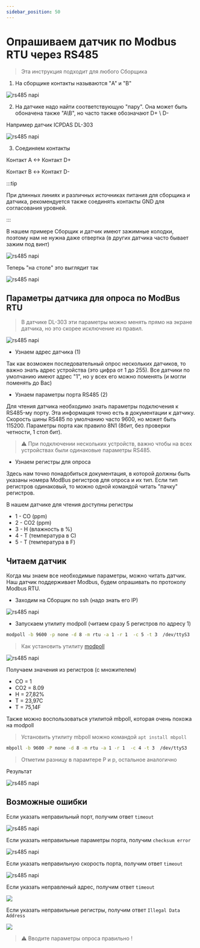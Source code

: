 ```yaml
---
sidebar_position: 50
---
```


# Опрашиваем датчик по Modbus RTU через RS485 

> Эта инструкция подходит для любого Сборщика


1. На сборщике контакты называются "A" и "B"

![rs485 napi](img-rs485/ab.jpg)

2. На датчике надо найти соответствующую "пару". Она может быть обоначена также "А\B", но часто также обозначают D+ \ D-

Например датчик ICPDAS DL-303

![rs485 napi](img-rs485/dplusminus.jpg)

3. Соединяем контакты

Контакт А <-> Контакт D+

Контакт B <-> Контакт D-

:::tip

При длинных линиях и различных источниках питания для сборщика и датчика, рекомендуется также соединять контакты GND для согласования уровней.

:::

В нашем примере Сборщик и датчик имеют зажимные колодки, поэтому нам не нужна даже отвертка (в других датчика часто бывает зажим под винт)

![rs485 napi](img-rs485/kolodki.jpg)

Теперь "на столе" это выглядит так

![rs485 napi](img-rs485/frontcontrolwithsensor.jpg)

## Параметры датчика для опроса по ModBus RTU

>В датчике DL-303 эти параметры можно менять прямо на экране датчика, но это скорее исключение из правил.

![rs485 napi](img-rs485/dl303-settings.jpg)

- Узнаем адрес датчика (1)

Так как возможен последовательный опрос нескольких датчиков, то важно знать адрес устройства (это цифра от 1 до 255). Все датчики по умолчанию имеют адрес "1", но у всех его можно поменять (и могли поменять до Вас)

- Узнаем параметры порта RS485 (2) 

Для чтения датчика необходимо знать параметры подключения к RS485-му порту. Эта информация точно есть в документации к датчику. Скорость шины RS485 по умолчанию часто 9600, но может быть 115200. Параметры порта как правило 8N1 (8бит, без проверки четности, 1 стоп бит). 

>:warning: При подключении нескольких устройств, важно чтобы на всех устройствах были одинаковые параметры RS485. 

- Узнаем регистры для опроса

Здесь нам точно понадобиться документация, в которой должны быть указаны номера ModBus регистров для опроса и их тип. Если тип регистров одинаковый, то можно одной командой читать "пачку" регистров. 

В нашем датчике для чтения доступны регистры 

- 1 - CO (ppm)
- 2 - CO2 (ppm)
- 3 - H (влажность в %)
- 4 - Т (температура в С)
- 5 - Т (температура в F)

## Читаем датчик

Когда мы знаем все необходимые параметры, можно читать датчик. Наш датчик поддерживает Modbus, будем опрашивать по протоколу Modbus RTU.

- Заходим на Сборщик по ssh (надо знать его IP)

![rs485 napi](img-rs485/term1.jpg)

- Запускаем утилиту modpoll (читаем сразу 5 регистров по адресу 1)

```bash
modpoll -b 9600 -p none -d 8 -m rtu -a 1 -r 1  -c 5 -t 3  /dev/ttyS3

```

> Как установить утилиту [modpoll](/software/notes/armbian-tuning/#установим-утилиту-modpoll)

![rs485 napi](img-rs485/term2.jpg)

Получаем значения из регистров (с множителем)

- CO = 1
- CO2 = 8.09
- H = 27,82%
- T = 23,97C
- T = 75,14F

Также можно воспользоваться утилитой mbpoll, которая очень похожа на modpoll

>Установить утилиту mbpoll можно командой  `apt install mbpoll`

```bash
mbpoll -b 9600 -P none -d 8 -m rtu -a 1 -r 1  -c 4 -t 3  /dev/ttyS3
```
> Отметим разницу в парамтере P и p, остальное аналогично

Результат

![rs485 napi](img-rs485/term3.jpg)

## Возможные ошибки

Если указать неправильный порт, получим ответ `timeout`

![rs485 napi](img-rs485/err-port.jpg)

Если указать неправильные параметры порта, получим `checksum error`

![rs485 napi](img-rs485/err-even.jpg)

Если указать неправильную скорость порта,  получим ответ `timeout`

![rs485 napi](img-rs485/err-speed.jpg)

Если указать неправленый адрес, получим ответ `timeout`

![](img-rs485/err-addr.jpg)

Если указать неправильные регистры, получим ответ `Illegal Data Address`

![](img-rs485/err-reg.jpg)

>:warning: Вводите параметры опроса правильно !